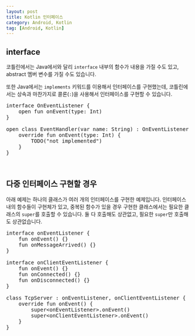 ```yaml
---
layout: post
title: Kotlin 인터페이스
category: Android, Kotlin
tag: [Android, Kotlin]
---
```


## interface

코틀린에서는 Java에서와 달리 `interface` 내부의 함수가 내용을 가질 수도 있고, abstract 멤버 변수를 가질 수도 있습니다.

또한 Java에서는 `implements` 키워드를 이용해서 인터페이스를 구현했는데, 코틀린에서는 상속과 마찬가지로 콜론(`:`)을 사용해서 인터페이스를 구현할 수 있습니다.

<pre class="prettyprint">
interface OnEventListener {
    open fun onEvent(type: Int)
}

open class EventHandler(var name: String) : OnEventListener {
    override fun onEvent(type: Int) {
        TODO("not implemented")
    }
}
</pre>

<br>

## 다중 인터페이스 구현할 경우

아래 예제는 하나의 클래스가 여러 개의 인터페이스를 구현한 예제입니다. 인터페이스 내의 함수들이 구현체가 있고, 중복된 함수가 있을 경우 구현한 클래스에서는 필요한 클래스의 `super`를 호출할 수 있습니다. 둘 다 호출해도 상관없고, 필요한 `super`만 호출해도 상관없습니다.

<pre class="prettyprint">
interface onEventListener {
    fun onEvent() {}
    fun onMessageArrived() {}
}

interface onClientEventListener {
    fun onEvent() {}
    fun onConnected() {}
    fun onDisconnected() {}
}

class TcpServer : onEventListener, onClientEventListener {
    override fun onEvent() {
        super&lt;onEventListener&gt;.onEvent()
        super&lt;onClientEventListener&gt;.onEvent()
    }
}
</pre>